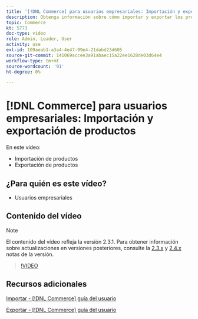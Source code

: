 ```yaml
---
title: '[!DNL Commerce] para usuarios empresariales: Importación y exportación de productos'
description: Obtenga información sobre cómo importar y exportar los productos del catálogo.
topic: Commerce
kt: 5773
doc-type: video
role: Admin, Leader, User
activity: use
exl-id: 109aeab1-a3a4-4e47-99e4-21dabd23d605
source-git-commit: 141069accee3a91abaec15a22ee1628de03d64e4
workflow-type: tm+mt
source-wordcount: '91'
ht-degree: 0%

---
```


# [!DNL Commerce] para usuarios empresariales: Importación y exportación de productos

En este vídeo:

- Importación de productos
- Exportación de productos

## ¿Para quién es este vídeo?

- Usuarios empresariales

## Contenido del vídeo

>[!NOTE]
>
>El contenido del vídeo refleja la versión 2.3.1. Para obtener información sobre actualizaciones en versiones posteriores, consulte la [ 2.3.x](https://devdocs.magento.com/guides/v2.3/release-notes/bk-release-notes.html) y [2.4.x](https://devdocs.magento.com/guides/v2.4/release-notes/bk-release-notes.html) notas de la versión.

>[!VIDEO](https://video.tv.adobe.com/v/35958?quality=12&learn=on)

## Recursos adicionales

[Importar - [!DNL Commerce] guía del usuario](https://docs.magento.com/user-guide/system/data-import.html)

[Exportar - [!DNL Commerce] guía del usuario](https://docs.magento.com/user-guide/system/data-export.html)
